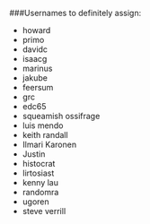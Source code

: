 ###Usernames to definitely assign:

- howard
- primo
- davidc
- isaacg
- marinus
- jakube
- feersum
- grc
- edc65
- squeamish ossifrage
- luis mendo
- keith randall
- Ilmari Karonen
- Justin
- histocrat
- lirtosiast
- kenny lau
- randomra
- ugoren
- steve verrill

